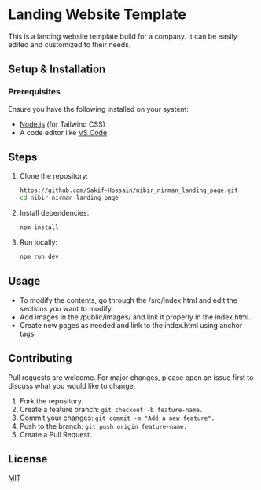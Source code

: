 # Landing Website Template

This is a landing website template build for a company. It can be easily edited and customized to their needs.

## Setup & Installation

### Prerequisites
Ensure you have the following installed on your system:
- [Node.js](https://nodejs.org/) (for Tailwind CSS)
- A code editor like [VS Code](https://code.visualstudio.com/).

## Steps
1. Clone the repository:
   ```bash
   https://github.com/Sakif-Hossain/nibir_nirman_landing_page.git
   cd nibir_nirman_landing_page
   ```
2. Install dependencies:
   ```bash
   npm install
   ```
3. Run locally:
   ```bash
   npm run dev
   ```

## Usage
* To modify the contents, go through the /src/index.html and edit the sections you want to modify.
* Add images in the /public/images/ and link it properly in the index.html.
* Create new pages as needed and link to the index.html using anchor tags.

## Contributing

Pull requests are welcome. For major changes, please open an issue first
to discuss what you would like to change.

1. Fork the repository.
2. Create a feature branch: ```git checkout -b feature-name.```
3. Commit your changes: ```git commit -m "Add a new feature".```
4. Push to the branch: ```git push origin feature-name.```
5. Create a Pull Request.

## License

[MIT](https://choosealicense.com/licenses/mit/)
